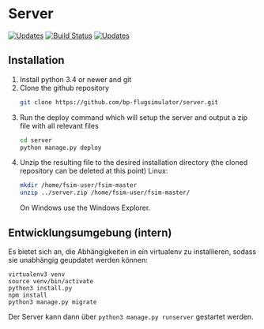 # Server
[![Updates](https://pyup.io/repos/github/bp-flugsimulator/server/shield.svg)](https://pyup.io/repos/github/bp-flugsimulator/server/)
[![Build Status](https://travis-ci.org/bp-flugsimulator/server.svg?branch=travis)](https://travis-ci.org/bp-flugsimulator/server)
[![Updates](https://ci.appveyor.com/api/projects/status/32r7s2skrgm9ubva)](https://ci.appveyor.com/project/GreenM0nst3r/server/branch/master)

## Installation
1. Install python 3.4 or newer and git
1. Clone the github repository
    ```sh
    git clone https://github.com/bp-flugsimulator/server.git
    ```
1. Run the deploy command which will setup the server and output a zip file with all relevant files
    ```sh
    cd server
    python manage.py deploy
    ```
1. Unzip the resulting file to the desired installation directory (the cloned repository can be deleted at this point)
    Linux:
    ```sh
    mkdir /home/fsim-user/fsim-master
    unzip ../server.zip /home/fsim-user/fsim-master/
    ```
    On Windows use the Windows Explorer.

## Entwicklungsumgebung (intern)
Es bietet sich an, die Abhängigkeiten in ein virtualenv zu installieren, sodass sie unabhängig geupdatet werden können:

```
virtualenv3 venv
source venv/bin/activate
python3 install.py
npm install
python3 manage.py migrate
```

Der Server kann dann über `python3 manage.py runserver` gestartet werden.
